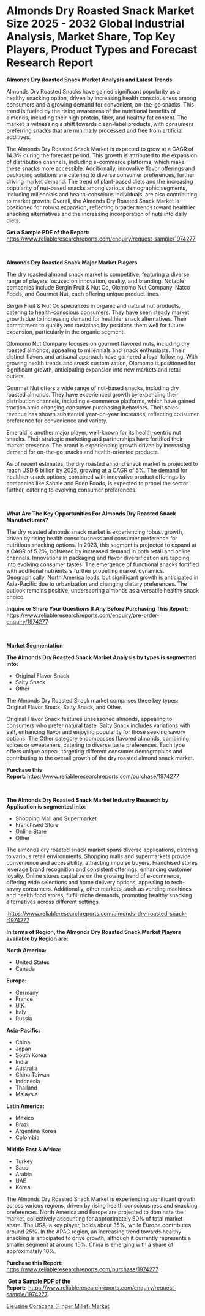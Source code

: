 <p><h1>Almonds Dry Roasted Snack Market Size 2025 - 2032 Global Industrial Analysis, Market Share, Top Key Players, Product Types and Forecast Research Report</h1></p><p><strong>Almonds Dry Roasted Snack Market Analysis and Latest Trends</strong></p>
<p><p>Almonds Dry Roasted Snacks have gained significant popularity as a healthy snacking option, driven by increasing health consciousness among consumers and a growing demand for convenient, on-the-go snacks. This trend is fueled by the rising awareness of the nutritional benefits of almonds, including their high protein, fiber, and healthy fat content. The market is witnessing a shift towards clean-label products, with consumers preferring snacks that are minimally processed and free from artificial additives.</p><p>The Almonds Dry Roasted Snack Market is expected to grow at a CAGR of 14.3% during the forecast period. This growth is attributed to the expansion of distribution channels, including e-commerce platforms, which make these snacks more accessible. Additionally, innovative flavor offerings and packaging solutions are catering to diverse consumer preferences, further driving market demand. The trend of plant-based diets and the increasing popularity of nut-based snacks among various demographic segments, including millennials and health-conscious individuals, are also contributing to market growth. Overall, the Almonds Dry Roasted Snack Market is positioned for robust expansion, reflecting broader trends toward healthier snacking alternatives and the increasing incorporation of nuts into daily diets.</p></p>
<p><strong>Get a Sample PDF of the Report:&nbsp;</strong> <a href="https://www.reliableresearchreports.com/enquiry/request-sample/1974277?utm_campaign=2737&utm_medium=2&utm_source=Github&utm_content=ia&utm_term=07042025&utm_id=almonds-dry-roasted-snack">https://www.reliableresearchreports.com/enquiry/request-sample/1974277</a></p>
<p>&nbsp;</p>
<p><strong>Almonds Dry Roasted Snack Major Market Players</strong></p>
<p><p>The dry roasted almond snack market is competitive, featuring a diverse range of players focused on innovation, quality, and branding. Notable companies include Bergin Fruit & Nut Co, Olomomo Nut Company, Natco Foods, and Gourmet Nut, each offering unique product lines.</p><p>Bergin Fruit & Nut Co specializes in organic and natural nut products, catering to health-conscious consumers. They have seen steady market growth due to increasing demand for healthier snack alternatives. Their commitment to quality and sustainability positions them well for future expansion, particularly in the organic segment.</p><p>Olomomo Nut Company focuses on gourmet flavored nuts, including dry roasted almonds, appealing to millennials and snack enthusiasts. Their distinct flavors and artisanal approach have garnered a loyal following. With growing health trends and snack customization, Olomomo is positioned for significant growth, anticipating expansion into new markets and retail outlets.</p><p>Gourmet Nut offers a wide range of nut-based snacks, including dry roasted almonds. They have experienced growth by expanding their distribution channels, including e-commerce platforms, which have gained traction amid changing consumer purchasing behaviors. Their sales revenue has shown substantial year-on-year increases, reflecting consumer preference for convenience and variety.</p><p>Emerald is another major player, well-known for its health-centric nut snacks. Their strategic marketing and partnerships have fortified their market presence. The brand is experiencing growth driven by increasing demand for on-the-go snacks and health-oriented products.</p><p>As of recent estimates, the dry roasted almond snack market is projected to reach USD 6 billion by 2025, growing at a CAGR of 5%. The demand for healthier snack options, combined with innovative product offerings by companies like Sahale and Eden Foods, is expected to propel the sector further, catering to evolving consumer preferences.</p></p>
<p>&nbsp;</p>
<p><strong>What Are The Key Opportunities For Almonds Dry Roasted Snack Manufacturers?</strong></p>
<p><p>The dry roasted almonds snack market is experiencing robust growth, driven by rising health consciousness and consumer preference for nutritious snacking options. In 2023, this segment is projected to expand at a CAGR of 5.2%, bolstered by increased demand in both retail and online channels. Innovations in packaging and flavor diversification are tapping into evolving consumer tastes. The emergence of functional snacks fortified with additional nutrients is further propelling market dynamics. Geographically, North America leads, but significant growth is anticipated in Asia-Pacific due to urbanization and changing dietary preferences. The outlook remains positive, underscoring almonds as a versatile healthy snack choice.</p></p>
<p><strong>Inquire or Share Your Questions If Any Before Purchasing This Report:</strong> <a href="https://www.reliableresearchreports.com/enquiry/pre-order-enquiry/1974277?utm_campaign=2737&utm_medium=2&utm_source=Github&utm_content=ia&utm_term=07042025&utm_id=almonds-dry-roasted-snack">https://www.reliableresearchreports.com/enquiry/pre-order-enquiry/1974277</a></p>
<p>&nbsp;</p>
<p><strong>Market Segmentation</strong></p>
<p><strong>The Almonds Dry Roasted Snack Market Analysis by types is segmented into:</strong></p>
<p><ul><li>Original Flavor Snack</li><li>Salty Snack</li><li>Other</li></ul></p>
<p><p>The Almonds Dry Roasted Snack market comprises three key types: Original Flavor Snack, Salty Snack, and Other. </p><p>Original Flavor Snack features unseasoned almonds, appealing to consumers who prefer natural taste. Salty Snack includes variations with salt, enhancing flavor and enjoying popularity for those seeking savory options. The Other category encompasses flavored almonds, combining spices or sweeteners, catering to diverse taste preferences. Each type offers unique appeal, targeting different consumer demographics and contributing to the overall growth of the dry roasted almond snack market.</p></p>
<p><strong>Purchase this Report:&nbsp;</strong><a href="https://www.reliableresearchreports.com/purchase/1974277?utm_campaign=2737&utm_medium=2&utm_source=Github&utm_content=ia&utm_term=07042025&utm_id=almonds-dry-roasted-snack">https://www.reliableresearchreports.com/purchase/1974277</a></p>
<p>&nbsp;</p>
<p><strong>The Almonds Dry Roasted Snack Market Industry Research by Application is segmented into:</strong></p>
<p><ul><li>Shopping Mall and Supermarket</li><li>Franchised Store</li><li>Online Store</li><li>Other</li></ul></p>
<p><p>The almonds dry roasted snack market spans diverse applications, catering to various retail environments. Shopping malls and supermarkets provide convenience and accessibility, attracting impulse buyers. Franchised stores leverage brand recognition and consistent offerings, enhancing customer loyalty. Online stores capitalize on the growing trend of e-commerce, offering wide selections and home delivery options, appealing to tech-savvy consumers. Additionally, other markets, such as vending machines and health food stores, fulfill niche demands, promoting healthy snacking alternatives across different settings.</p></p>
<p><a href="https://www.reliableresearchreports.com/almonds-dry-roasted-snack-r1974277?utm_campaign=2737&utm_medium=2&utm_source=Github&utm_content=ia&utm_term=07042025&utm_id=almonds-dry-roasted-snack">&nbsp;https://www.reliableresearchreports.com/almonds-dry-roasted-snack-r1974277</a></p>
<p><strong>In terms of Region, the Almonds Dry Roasted Snack Market Players available by Region are:</strong></p>
<p>
    <p> <strong> North America: </strong>
        <ul>
            <li>United States</li>
            <li>Canada</li>
        </ul>
        </p> 
    <p> <strong> Europe: </strong>
        <ul>
            <li>Germany</li>
            <li>France</li>
            <li>U.K.</li>
            <li>Italy</li>
            <li>Russia</li>
        </ul>
        </p> 
    <p> <strong> Asia-Pacific: </strong>
        <ul>
            <li>China</li>
            <li>Japan</li>
            <li>South Korea</li>
            <li>India</li>
            <li>Australia</li>
            <li>China Taiwan</li>
            <li>Indonesia</li>
            <li>Thailand</li>
            <li>Malaysia</li>
        </ul>
        </p> 
    <p> <strong> Latin America: </strong>
        <ul>
            <li>Mexico</li>
            <li>Brazil</li>
            <li>Argentina Korea</li>
            <li>Colombia</li>
        </ul>
        </p> 
    <p> <strong> Middle East & Africa: </strong>
        <ul>
            <li>Turkey</li>
            <li>Saudi</li>
            <li>Arabia</li>
            <li>UAE</li>
            <li>Korea</li>
        </ul>
    </p>
    </p>
<p><p>The Almonds Dry Roasted Snack Market is experiencing significant growth across various regions, driven by rising health consciousness and snacking preferences. North America and Europe are projected to dominate the market, collectively accounting for approximately 60% of total market share. The USA, a key player, holds about 35%, while Europe contributes around 25%. In the APAC region, an increasing trend towards healthy snacking is anticipated to drive growth, although it currently represents a smaller segment at around 15%. China is emerging with a share of approximately 10%.</p></p>
<p><strong>Purchase this Report: </strong><a href="https://www.reliableresearchreports.com/purchase/1974277?utm_campaign=2737&utm_medium=2&utm_source=Github&utm_content=ia&utm_term=07042025&utm_id=almonds-dry-roasted-snack">https://www.reliableresearchreports.com/purchase/1974277</a></p>
<p>&nbsp;<strong>Get a Sample PDF of the Report:&nbsp;&nbsp;</strong><a href="https://www.reliableresearchreports.com/enquiry/request-sample/1974277?utm_campaign=2737&utm_medium=2&utm_source=Github&utm_content=ia&utm_term=07042025&utm_id=almonds-dry-roasted-snack">https://www.reliableresearchreports.com/enquiry/request-sample/1974277</a></p>
<p><strong></strong></p>
<p><p><a href="https://github.com/vitrilaoire/Market-Research-Report-List-1/blob/main/eleusine-coracana-finger-millet-market.md?utm_campaign=2737&utm_medium=2&utm_source=Github&utm_content=ia&utm_term=07042025&utm_id=almonds-dry-roasted-snack">Eleusine Coracana (Finger Millet) Market</a></p></p>